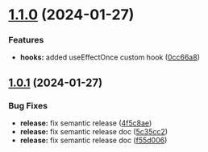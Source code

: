 # [1.1.0](https://github.com/caarlosdamian/caarlosdamian-hooks/compare/v1.0.1...v1.1.0) (2024-01-27)


### Features

* **hooks:** added useEffectOnce custom hook ([0cc66a8](https://github.com/caarlosdamian/caarlosdamian-hooks/commit/0cc66a8fcf5ce1dd4c62cb9b02aec5d3738e3983))

## [1.0.1](https://github.com/caarlosdamian/caarlosdamian-hooks/compare/v1.0.0...v1.0.1) (2024-01-27)


### Bug Fixes

* **release:** fix semantic release ([4f5c8ae](https://github.com/caarlosdamian/caarlosdamian-hooks/commit/4f5c8ae404a75add8670c50df01d8a09d9a0610d))
* **release:** fix semantic release doc ([5c35cc2](https://github.com/caarlosdamian/caarlosdamian-hooks/commit/5c35cc2f80b3739489e2add3631044853cc73a9a))
* **release:** fix semantic release doc ([f55d006](https://github.com/caarlosdamian/caarlosdamian-hooks/commit/f55d00690e76c21ffdb65915bd8840677ba87233))
